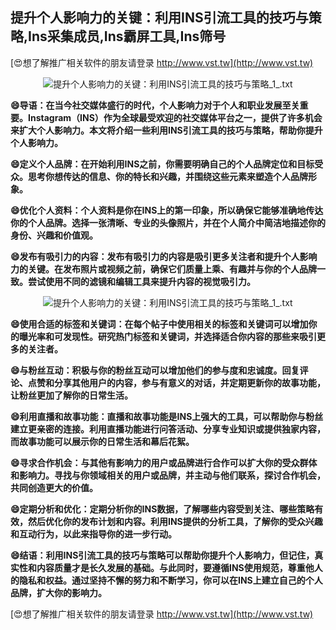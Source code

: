## **提升个人影响力的关键：利用INS引流工具的技巧与策略,Ins采集成员,Ins霸屏工具,Ins筛号**

[😍想了解推广相关软件的朋友请登录 http://www.vst.tw](http://www.vst.tw)

 <center><img src="https://vst.tw/MP4/tuiguang/png/8.png" alt="提升个人影响力的关键：利用INS引流工具的技巧与策略_1_.txt"></center>

**😄导语：在当今社交媒体盛行的时代，个人影响力对于个人和职业发展至关重要。Instagram（INS）作为全球最受欢迎的社交媒体平台之一，提供了许多机会来扩大个人影响力。本文将介绍一些利用INS引流工具的技巧与策略，帮助你提升个人影响力。**

**😄定义个人品牌：在开始利用INS之前，你需要明确自己的个人品牌定位和目标受众。思考你想传达的信息、你的特长和兴趣，并围绕这些元素来塑造个人品牌形象。**

**😄优化个人资料：个人资料是你在INS上的第一印象，所以确保它能够准确地传达你的个人品牌。选择一张清晰、专业的头像照片，并在个人简介中简洁地描述你的身份、兴趣和价值观。**

**😄发布有吸引力的内容：发布有吸引力的内容是吸引更多关注者和提升个人影响力的关键。在发布照片或视频之前，确保它们质量上乘、有趣并与你的个人品牌一致。尝试使用不同的滤镜和编辑工具来提升内容的视觉吸引力。**

 <center><img src="https://vst.tw/MP4/tuiguang/png/3.png" alt="提升个人影响力的关键：利用INS引流工具的技巧与策略_1_.txt"></center>

**😄使用合适的标签和关键词：在每个帖子中使用相关的标签和关键词可以增加你的曝光率和可发现性。研究热门标签和关键词，并选择适合你内容的那些来吸引更多的关注者。**

**😄与粉丝互动：积极与你的粉丝互动可以增加他们的参与度和忠诚度。回复评论、点赞和分享其他用户的内容，参与有意义的对话，并定期更新你的故事功能，让粉丝更加了解你的日常生活。**

**😄利用直播和故事功能：直播和故事功能是INS上强大的工具，可以帮助你与粉丝建立更亲密的连接。利用直播功能进行问答活动、分享专业知识或提供独家内容，而故事功能可以展示你的日常生活和幕后花絮。**

**😄寻求合作机会：与其他有影响力的用户或品牌进行合作可以扩大你的受众群体和影响力。寻找与你领域相关的用户或品牌，并主动与他们联系，探讨合作机会，共同创造更大的价值。**

**😄定期分析和优化：定期分析你的INS数据，了解哪些内容受到关注、哪些策略有效，然后优化你的发布计划和内容。利用INS提供的分析工具，了解你的受众兴趣和互动行为，以此来指导你的进一步行动。**

**😄结语：利用INS引流工具的技巧与策略可以帮助你提升个人影响力，但记住，真实性和内容质量才是长久发展的基础。与此同时，要遵循INS使用规范，尊重他人的隐私和权益。通过坚持不懈的努力和不断学习，你可以在INS上建立自己的个人品牌，扩大你的影响力。**

[😍想了解推广相关软件的朋友请登录 http://www.vst.tw](http://www.vst.tw)



